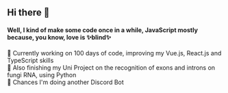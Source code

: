 ## Hi there 🖖
#### Well, I kind of make some code once in a while, JavaScript mostly because, you know, love is ✨blind✨
🌿 Currently working on 100 days of code, improving my Vue.js, React.js and TypeScript skills <br>
🍄 Also finishing my Uni Project on the recognition of exons and introns on fungi RNA, using Python <br>
🤖 Chances I'm doing another Discord Bot


<!--
**sarahanduca/sarahanduca** is a ✨ _special_ ✨ repository because its `README.md` (this file) appears on your GitHub profile.

Here are some ideas to get you started:

- 🔭 I’m currently working on ...
- 🌱 I’m currently learning ...
- 👯 I’m looking to collaborate on ...
- 🤔 I’m looking for help with ...
- 💬 Ask me about ...
- 📫 How to reach me: ...
- 😄 Pronouns: ...
- ⚡ Fun fact: ...
-->
